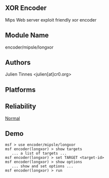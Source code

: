 ## XOR Encoder

Mips Web server exploit friendly xor encoder


## Module Name
encoder/mipsle/longxor

## Authors
Julien Tinnes <julien[at]cr0.org>





## Platforms


## Reliability
[Normal](https://github.com/rapid7/metasploit-framework/wiki/Exploit-Ranking)

## Demo

```
msf > use encoder/mipsle/longxor
msf encoder(longxor) > show targets
   ... a list of targets ...
msf encoder(longxor) > set TARGET <target-id>
msf encoder(longxor) > show options
   ... show and set options ...
msf encoder(longxor) > run
```
    
    